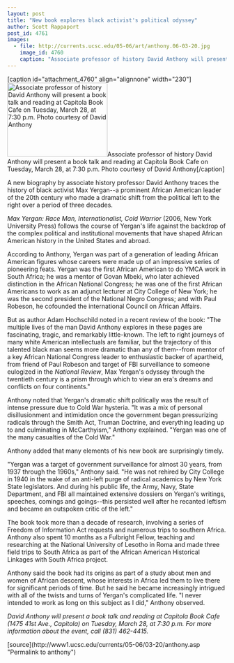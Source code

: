 ```yaml
---
layout: post
title: "New book explores black activist's political odyssey"
author: Scott Rappaport
post_id: 4761
images:
  - file: http://currents.ucsc.edu/05-06/art/anthony.06-03-20.jpg
    image_id: 4760
    caption: "Associate professor of history David Anthony will present a book talk and reading at Capitola Book Cafe on Tuesday, March 28, at 7:30 p.m. Photo courtesy of David Anthony"
---
```


[caption id="attachment_4760" align="alignnone" width="230"]<a href="http://localhost/mysite/wp-content/uploads/2006/03/anthony.06-03-20.jpg"><img class="size-full wp-image-4760" src="http://localhost/mysite/wp-content/uploads/2006/03/anthony.06-03-20.jpg" alt="Associate professor of history David Anthony will present a book talk and reading at Capitola Book Cafe on Tuesday, March 28, at 7:30 p.m. Photo courtesy of David Anthony" width="230" height="169" /></a>Associate professor of history David Anthony will present a book talk and reading at Capitola Book Cafe on Tuesday, March 28, at 7:30 p.m. Photo courtesy of David Anthony[/caption]
<a name="content" id="content"></a>
<p>
  A new biography by associate history professor David Anthony traces the history of black activist Max Yergan--a prominent African American leader of the 20th century who made a dramatic shift from the political left to the right over a period of three decades.
</p>
<p>
  <i>Max Yergan: Race Man, Internationalist, Cold Warrior</i> (2006, New York University Press) follows the course of Yergan's life against the backdrop of the complex political and institutional movements that have shaped African American history in the United States and abroad.
</p>
<p>
  According to Anthony, Yergan was part of a generation of leading African American figures whose careers were made up of an impressive series of pioneering feats. Yergan was the first African American to do YMCA work in South Africa; he was a mentor of Govan Mbeki, who later achieved distinction in the African National Congress; he was one of the first African Americans to work as an adjunct lecturer at City College of New York; he was the second president of the National Negro Congress; and with Paul Robeson, he cofounded the international Council on African Affairs.
</p>
<p>
  But as author Adam Hochschild noted in a recent review of the book: "The multiple lives of the man David Anthony explores in these pages are fascinating, tragic, and remarkably little-known. The left to right journeys of many white American intellectuals are familiar, but the trajectory of this talented black man seems more dramatic than any of them--from mentor of a key African National Congress leader to enthusiastic backer of apartheid, from friend of Paul Robeson and target of FBI surveillance to someone eulogized in the <i>National Review</i>, Max Yergan's odyssey through the twentieth century is a prism through which to view an era's dreams and conflicts on four continents."
</p>
<p>
  Anthony noted that Yergan's dramatic shift politically was the result of intense pressure due to Cold War hysteria. "It was a mix of personal disillusionment and intimidation once the government began pressurizing radicals through the Smith Act, Truman Doctrine, and everything leading up to and culminating in McCarthyism," Anthony explained. "Yergan was one of the many casualties of the Cold War."
</p>
<p>
  Anthony added that many elements of his new book are surprisingly timely.
</p>
<p>
  "Yergan was a target of government surveillance for almost 30 years, from 1937 through the 1960s," Anthony said. "He was not rehired by City College in 1940 in the wake of an anti-left purge of radical academics by New York State legislators. And during his public life, the Army, Navy, State Department, and FBI all maintained extensive dossiers on Yergan's writings, speeches, comings and goings--this persisted well after he recanted leftism and became an outspoken critic of the left."
</p>
<p>
  The book took more than a decade of research, involving a series of Freedom of Information Act requests and numerous trips to southern Africa. Anthony also spent 10 months as a Fulbright Fellow, teaching and researching at the National University of Lesotho in Roma and made three field trips to South Africa as part of the African American Historical Linkages with South Africa project.
</p>
<p>
  Anthony said the book had its origins as part of a study about men and women of African descent, whose interests in Africa led them to live there for significant periods of time. But he said he became increasingly intrigued with all of the twists and turns of Yergan's complicated life. "I never intended to work as long on this subject as I did," Anthony observed.
</p>
<p>
  <em>David Anthony will present a book talk and reading at Capitola Book Cafe (1475 41st Ave., Capitola) on Tuesday, March 28, at 7:30 p.m. For more information about the event, call (831) 462-4415.</em>
</p>
<form>
  <input name="t1" size="-1" type="hidden">
</form>




</p>
[source](http://www1.ucsc.edu/currents/05-06/03-20/anthony.asp "Permalink to anthony")
